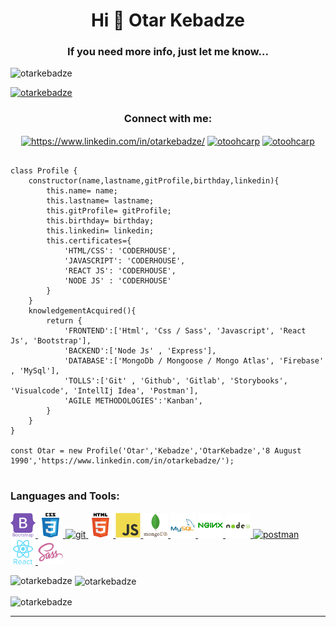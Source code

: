 <h1 align="center">Hi 👋 Otar Kebadze</h1>
<h3 align="center">If you need more info, just let me know...</h3>

<p align="left"> <img src="https://komarev.com/ghpvc/?username=otarkebadze&label=Profile%20views&color=0e75b6&style=flat" alt="otarkebadze" /> </p>

<p align="left"> <a href="https://github.com/ryo-ma/github-profile-trophy"><img src="https://github-profile-trophy.vercel.app/?username=otarkebadze" alt="otarkebadze" /></a> </p>


<h3 align="center">Connect with me:</h3>
<p align="center">
<a href="https://linkedin.com/in/https://www.linkedin.com/in/otarkebadze/" target="blank"><img align="center" src="https://raw.githubusercontent.com/rahuldkjain/github-profile-readme-generator/master/src/images/icons/Social/linked-in-alt.svg" alt="https://www.linkedin.com/in/otarkebadze/" height="30" width="40" /></a>
<a href="https://fb.com/otoohcarp" target="blank"><img align="center" src="https://raw.githubusercontent.com/rahuldkjain/github-profile-readme-generator/master/src/images/icons/Social/facebook.svg" alt="otoohcarp" height="30" width="40" /></a>
<a href="https://instagram.com/otoohcarp" target="blank"><img align="center" src="https://raw.githubusercontent.com/rahuldkjain/github-profile-readme-generator/master/src/images/icons/Social/instagram.svg" alt="otoohcarp" height="30" width="40" /></a>
</p>

```

class Profile {
    constructor(name,lastname,gitProfile,birthday,linkedin){
        this.name= name;
        this.lastname= lastname;
        this.gitProfile= gitProfile;
        this.birthday= birthday;
        this.linkedin= linkedin;
        this.certificates={
            'HTML/CSS': 'CODERHOUSE',
            'JAVASCRIPT': 'CODERHOUSE',
            'REACT JS': 'CODERHOUSE',
            'NODE JS' : 'CODERHOUSE'
        }
    }
    knowledgementAcquired(){
        return {
            'FRONTEND':['Html', 'Css / Sass', 'Javascript', 'React Js', 'Bootstrap'],
            'BACKEND':['Node Js' , 'Express'],
            'DATABASE':['MongoDb / Mongoose / Mongo Atlas', 'Firebase' , 'MySql'],
            'TOLLS':['Git' , 'Github', 'Gitlab', 'Storybooks', 'Visualcode', 'IntellIj Idea', 'Postman'],
            'AGILE METHODOLOGIES':'Kanban',
        }
    }
}

const Otar = new Profile('Otar','Kebadze','OtarKebadze','8 August 1990','https://www.linkedin.com/in/otarkebadze/');


```


<h3 align="left">Languages and Tools:</h3>
<p align="left"> <a href="https://getbootstrap.com" target="_blank" rel="noreferrer"> <img src="https://raw.githubusercontent.com/devicons/devicon/master/icons/bootstrap/bootstrap-plain-wordmark.svg" alt="bootstrap" width="40" height="40"/> </a> <a href="https://www.w3schools.com/css/" target="_blank" rel="noreferrer"> <img src="https://raw.githubusercontent.com/devicons/devicon/master/icons/css3/css3-original-wordmark.svg" alt="css3" width="40" height="40"/> </a> <a href="https://git-scm.com/" target="_blank" rel="noreferrer"> <img src="https://www.vectorlogo.zone/logos/git-scm/git-scm-icon.svg" alt="git" width="40" height="40"/> </a> <a href="https://www.w3.org/html/" target="_blank" rel="noreferrer"> <img src="https://raw.githubusercontent.com/devicons/devicon/master/icons/html5/html5-original-wordmark.svg" alt="html5" width="40" height="40"/> </a> <a href="https://developer.mozilla.org/en-US/docs/Web/JavaScript" target="_blank" rel="noreferrer"> <img src="https://raw.githubusercontent.com/devicons/devicon/master/icons/javascript/javascript-original.svg" alt="javascript" width="40" height="40"/> </a> <a href="https://www.mongodb.com/" target="_blank" rel="noreferrer"> <img src="https://raw.githubusercontent.com/devicons/devicon/master/icons/mongodb/mongodb-original-wordmark.svg" alt="mongodb" width="40" height="40"/> </a> <a href="https://www.mysql.com/" target="_blank" rel="noreferrer"> <img src="https://raw.githubusercontent.com/devicons/devicon/master/icons/mysql/mysql-original-wordmark.svg" alt="mysql" width="40" height="40"/> </a> <a href="https://www.nginx.com" target="_blank" rel="noreferrer"> <img src="https://raw.githubusercontent.com/devicons/devicon/master/icons/nginx/nginx-original.svg" alt="nginx" width="40" height="40"/> </a> <a href="https://nodejs.org" target="_blank" rel="noreferrer"> <img src="https://raw.githubusercontent.com/devicons/devicon/master/icons/nodejs/nodejs-original-wordmark.svg" alt="nodejs" width="40" height="40"/> </a> <a href="https://postman.com" target="_blank" rel="noreferrer"> <img src="https://www.vectorlogo.zone/logos/getpostman/getpostman-icon.svg" alt="postman" width="40" height="40"/> </a> <a href="https://reactjs.org/" target="_blank" rel="noreferrer"> <img src="https://raw.githubusercontent.com/devicons/devicon/master/icons/react/react-original-wordmark.svg" alt="react" width="40" height="40"/> </a> <a href="https://sass-lang.com" target="_blank" rel="noreferrer"> <img src="https://raw.githubusercontent.com/devicons/devicon/master/icons/sass/sass-original.svg" alt="sass" width="40" height="40"/> </a> </p>


<p><img align="left" src="https://github-readme-stats.vercel.app/api/top-langs?username=otarkebadze&show_icons=true&locale=en&layout=compact" alt="otarkebadze" /></p>

<p>&nbsp;<img align="center" src="https://github-readme-stats.vercel.app/api?username=otarkebadze&show_icons=true&locale=en" alt="otarkebadze" /></p>

<p><img align="center" src="https://github-readme-streak-stats.herokuapp.com/?user=otarkebadze&" alt="otarkebadze" /></p>


--------------------------------------------------------------------------------------------------------------------------

